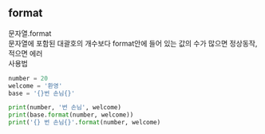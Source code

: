 ## format
문자열.format  
문자열에 포함된 대괄호의 개수보다 format안에 들어 있는 값의 수가 많으면 정상동작, 적으면 에러  
사용법
~~~python  
number = 20  
welcome = '환영'  
base = '{}번 손님{}'  

print(number, '번 손님', welcome)
print(base.format(number, welcome))
print('{} 번 손님{}'.format(number, welcome)
